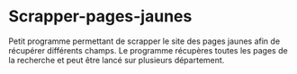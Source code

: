 # Scrapper-pages-jaunes
Petit programme permettant de scrapper le site des  pages jaunes afin de récupérer différents champs. Le programme récupères toutes les pages de la recherche et peut être lancé sur plusieurs département.  
